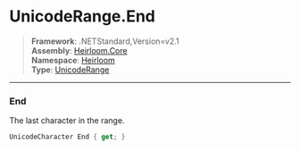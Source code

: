 # UnicodeRange.End

> **Framework**: .NETStandard,Version=v2.1  
> **Assembly**: [Heirloom.Core][0]  
> **Namespace**: [Heirloom][0]  
> **Type**: [UnicodeRange][1]  

--------------------------------------------------------------------------------

### End

The last character in the range.

```cs
UnicodeCharacter End { get; }
```

[0]: ../Heirloom.Core.md
[1]: Heirloom.UnicodeRange.md
